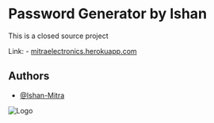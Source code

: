 
# Password Generator by Ishan

This is a closed source project 

Link: - [mitraelectronics.herokuapp.com](https://mitraelectronics.herokuapp.com)


## Authors

- [@Ishan-Mitra](https://www.github.com/Ishan-Mitra)

  
![Logo](https://raw.githubusercontent.com/Ishan-Mitra/Password-generator-by-Ishan/main/logo.ico?token=AU6I52O2KKII74DXIMBLTB3A7WUF6)

    